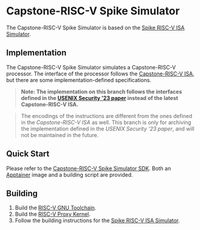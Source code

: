 # Capstone-RISC-V Spike Simulator

The Capstone-RISC-V Spike Simulator is based on the [Spike RISC-V ISA Simulator](https://github.com/riscv-software-src/riscv-isa-sim).

## Implementation

The Capstone-RISC-V Spike Simulator simulates a Capstone-RISC-V processor. The interface of the processor follows the [Capstone-RISC-V ISA](https://capstone.kisp-lab.org/specs/), but there are some implementation-defined specifications.

> **Note: The implementation on this branch follows the interfaces defined in the [USENIX Security '23 paper](https://www.usenix.org/conference/usenixsecurity23/presentation/yu-jason) instead of the latest Capstone-RISC-V ISA.**

> The encodings of the instructions are different from the ones defined in the *Capstone-RISC-V ISA* as well. This branch is only for archiving the implementation defined in the *USENIX Security '23 paper*, and will not be maintained in the future.

## Quick Start

Please refer to the [Capstone-RISC-V Spike Simulator SDK](https://github.com/project-starch/transcapstone-sim).
Both an [Apptainer](https://apptainer.org/) image and a building script are provided.

## Building

1. Build the [RISC-V GNU Toolchain](https://github.com/riscv-collab/riscv-gnu-toolchain/).
2. Build the [RISC-V Proxy Kernel](https://github.com/riscv-software-src/riscv-pk/).
3. Follow the building instructions for the [Spike RISC-V ISA Simulator](https://github.com/riscv-software-src/riscv-isa-sim).
